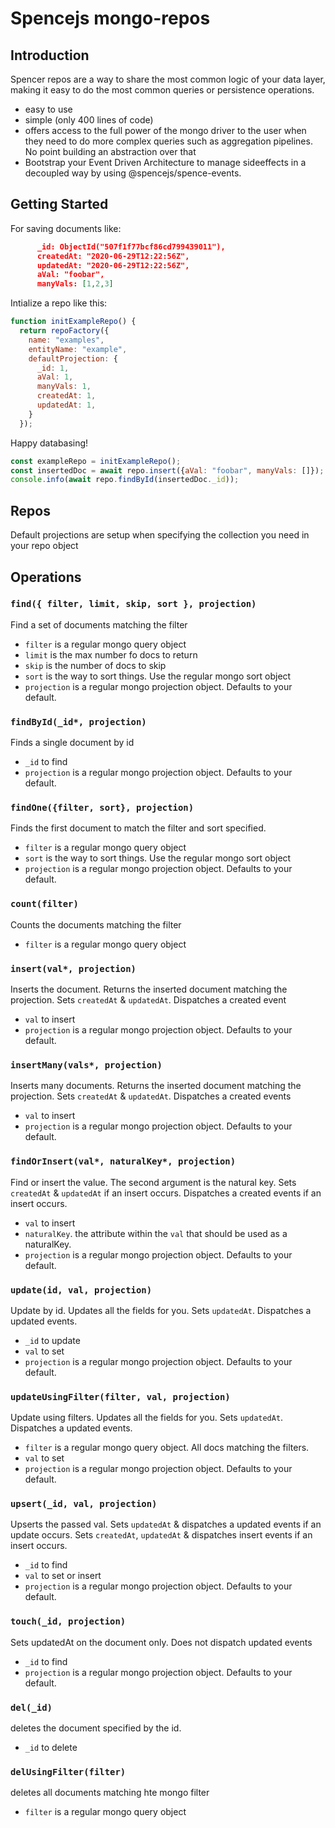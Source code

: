 # Spencejs mongo-repos

## Introduction
Spencer repos are a way to share the most common logic of your data layer, making it easy to do the most common queries or persistence operations.
- easy to use
- simple (only 400 lines of code)
- offers access to the full power of the mongo driver to the user when they need to do more complex queries such as aggregation pipelines. No point building an abstraction over that
- Bootstrap your Event Driven Architecture to manage sideeffects in a decoupled way by using @spencejs/spence-events.


## Getting Started
For saving documents like:
```json
      _id: ObjectId("507f1f77bcf86cd799439011"),
      createdAt: "2020-06-29T12:22:56Z",
      updatedAt: "2020-06-29T12:22:56Z",
      aVal: "foobar",
      manyVals: [1,2,3]
```

Intialize a repo like this:
```js
function initExampleRepo() {
  return repoFactory({
    name: "examples",
    entityName: "example",
    defaultProjection: {
      _id: 1,
      aVal: 1,
      manyVals: 1,
      createdAt: 1,
      updatedAt: 1,
    }
  });
```

Happy databasing!
```js
const exampleRepo = initExampleRepo();
const insertedDoc = await repo.insert({aVal: "foobar", manyVals: []}); 
console.info(await repo.findById(insertedDoc._id));
```

## Repos
Default projections are setup when specifying the collection you need in your repo object

## Operations
### `find({ filter, limit, skip, sort }, projection)`
Find a set of documents matching the filter
- `filter` is a regular mongo query object
- `limit` is the max number fo docs to return
- `skip` is the number of docs to skip
- `sort` is the way to sort things. Use the regular mongo sort object
- `projection` is a regular mongo projection object. Defaults to your default.

### `findById(_id*, projection)`
Finds a single document by id
- `_id` to find
- `projection` is a regular mongo projection object. Defaults to your default.

### `findOne({filter, sort}, projection)` 
Finds the first document to match the filter and sort specified.
- `filter` is a regular mongo query object
- `sort` is the way to sort things. Use the regular mongo sort object
- `projection` is a regular mongo projection object. Defaults to your default.

### `count(filter)`
Counts the documents matching the filter
- `filter` is a regular mongo query object

### `insert(val*, projection)`
Inserts the document. Returns the inserted document matching the projection. Sets `createdAt` & `updatedAt`. Dispatches a created event
- `val` to insert
- `projection` is a regular mongo projection object. Defaults to your default.

### `insertMany(vals*, projection)`
Inserts many documents. Returns the inserted document matching the projection. Sets `createdAt` & `updatedAt`. Dispatches a created events
- `val` to insert
- `projection` is a regular mongo projection object. Defaults to your default.

### `findOrInsert(val*, naturalKey*, projection)`
Find or insert the value. The second argument is the natural key.  Sets `createdAt` & `updatedAt` if an insert occurs. Dispatches a created events if an insert occurs.
- `val` to insert
- `naturalKey`. the attribute within the `val` that should be used as a naturalKey.
- `projection` is a regular mongo projection object. Defaults to your default.

### `update(id, val, projection)`
Update by id. Updates all the fields for you. Sets `updatedAt`. Dispatches a updated events.
- `_id` to update
- `val` to set
- `projection` is a regular mongo projection object. Defaults to your default.

### `updateUsingFilter(filter, val, projection)`
Update using filters. Updates all the fields for you. Sets `updatedAt`. Dispatches a updated events.
- `filter` is a regular mongo query object. All docs matching the filters.
- `val` to set
- `projection` is a regular mongo projection object. Defaults to your default.

### `upsert(_id, val, projection)`
Upserts the passed val. Sets `updatedAt` & dispatches a updated events if an update occurs. Sets `createdAt`, `updatedAt` & dispatches insert events if an insert occurs.
- `_id` to find
- `val` to set or insert
- `projection` is a regular mongo projection object. Defaults to your default.

### `touch(_id, projection)`
Sets updatedAt on the document only. Does not dispatch updated events
- `_id` to find
- `projection` is a regular mongo projection object. Defaults to your default.

### `del(_id)`
deletes the document specified by the id.
- `_id` to delete

### `delUsingFilter(filter)`
deletes all documents matching hte mongo filter
- `filter` is a regular mongo query object

